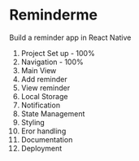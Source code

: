 # Reminderme
Build a reminder app in React Native
1. Project Set up - 100%
2. Navigation - 100%
3. Main View
4. Add reminder
5. View reminder
6. Local Storage
7. Notification
8. State Management
9. Styling
10. Eror handling
11. Documentation
12. Deployment
